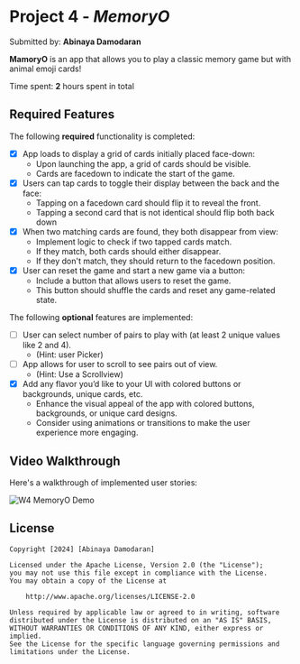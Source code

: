 # Project 4 - *MemoryO*

Submitted by: **Abinaya Damodaran**

**MamoryO** is an app that allows you to play a classic memory game but with animal emoji cards!

Time spent: **2** hours spent in total

## Required Features

The following **required** functionality is completed:

- [x] App loads to display a grid of cards initially placed face-down:
  - Upon launching the app, a grid of cards should be visible.
  - Cards are facedown to indicate the start of the game.
- [x] Users can tap cards to toggle their display between the back and the face: 
  - Tapping on a facedown card should flip it to reveal the front.
  - Tapping a second card that is not identical should flip both back down
- [x] When two matching cards are found, they both disappear from view:
  - Implement logic to check if two tapped cards match.
  - If they match, both cards should either disappear.
  - If they don't match, they should return to the facedown position.
- [x] User can reset the game and start a new game via a button:
  - Include a button that allows users to reset the game.
  - This button should shuffle the cards and reset any game-related state.
 
The following **optional** features are implemented:

- [ ] User can select number of pairs to play with (at least 2 unique values like 2 and 4).
  * (Hint: user Picker)
- [ ] App allows for user to scroll to see pairs out of view.
  * (Hint: Use a Scrollview)
- [x] Add any flavor you’d like to your UI with colored buttons or backgrounds, unique cards, etc. 
  * Enhance the visual appeal of the app with colored buttons, backgrounds, or unique card designs.
  * Consider using animations or transitions to make the user experience more engaging.

## Video Walkthrough

Here's a walkthrough of implemented user stories:


![W4 MemoryO Demo](https://github.com/AbbyDamodaran/MemoryO-SwiftUI/assets/78409617/b44dd8ae-39f8-4ccf-8a0e-4c721424e8e8)


## License

    Copyright [2024] [Abinaya Damodaran]

    Licensed under the Apache License, Version 2.0 (the "License");
    you may not use this file except in compliance with the License.
    You may obtain a copy of the License at

        http://www.apache.org/licenses/LICENSE-2.0

    Unless required by applicable law or agreed to in writing, software
    distributed under the License is distributed on an "AS IS" BASIS,
    WITHOUT WARRANTIES OR CONDITIONS OF ANY KIND, either express or implied.
    See the License for the specific language governing permissions and
    limitations under the License.
